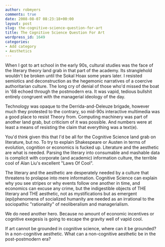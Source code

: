 ```yaml
---
author: robmyers
comments: true
date: 2008-08-07 08:23:18+00:00
layout: post
slug: the-cognitive-science-question-for-art
title: The Cognitive Science Question For Art
wordpress_id: 1649
categories:
- Add category
- Aesthetics
---
```


When I got to art school in the early 90s, cultural studies was the face of the literary theory land grab in that part of the academy. Its stranglehold wouldn't be broken until the Sokal Hoax some years later. I resisted semiotics and deconstruction as the hegemonic narratives of a coercive authoritarian culture. The long cry of denial of those who'd missed the boat in '68 echoed through the postmodern era. It was vapid, tedious bullshit entirely congruent with the managerial ideology of the day.  
  
Technology was opaque to the Derrida-and-Deleuze brigade, however much they protested to the contrary, so mid-90s interactive multimedia was a good place to resist Theory from. Computing machinery was part of another land grab, but criticism of it was possible. And numbers were at least a means of resisting the claim that everything was a text(e).  
  
You'd think given this that I'd be all for the Cognitive Science land grab on literature, but no. To try to explain Shakespeare or Austen in terms of evolution, cognition or economics is fucked up. Literature and the aesthetic are what is needed. Parsing the literary into consumable and mashable data is complicit with corporate (and academic) information culture, the terrible cool of Alan Liu's excellent "Laws Of Cool".  
  
The literary and the aesthetic are desperately needed by a culture that threatens to prolapse into mere information. Cognitive Science can explain why you see stripes or why events follow one another in time, and economics can excuse any crime, but the indigestible objects of THE literary and THE aesthetic, not as mystifications but as emergent (epi)phenomena of socialized humanity are needed as an irrational to the sociopathic "rationality" of neoliberalism and managerialism.  
  
We do need another hero. Because no amount of economic incentives or cognitive exegesis is going to escape the gravity well of vapid cool.  
  
If art cannot be grounded in cognitive science, where can it be grounded? In a non-cognitive aesthetic. What can a non-cognitive aesthetic be in the post-postmodern era?  



